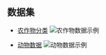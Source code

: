 ## 数据集
- [农作物分类](https://extremevision-js-public-dataset.oss-cn-hangzhou.aliyuncs.com/agriculturecropimages/v1/31516cc5be3b2aedef769b97021f5dfb/Agriculturecropimages.zip?Expires=1684477779&OSSAccessKeyId=LTAI5tPbLbRpmg98pVwLFTi2&Signature=qMAfqID410YvV2qRFf%2FAFITlkrw%3D)
![农作物数据示例](https://www.gongshengyun.cn/yunying/data/attachment/portal/202304/27/013032aqlllrrm8zh8p0mh.jpg)
  

- [动物数据](https://extremevision-js-public-dataset.oss-cn-hangzhou.aliyuncs.com/animalimagedataset/v1/0a82cfd29e099687f838ed9bd15a3f7e/animal%20image%20dataset.zip?Expires=1684487113&OSSAccessKeyId=LTAI5tPbLbRpmg98pVwLFTi2&Signature=srM70FoMyoELcRCPP8bqUDBnwKc%3D)
![动物数据示例](https://minio.cvmart.net/cvmart-dataset-cover/e1498484616b41c9b77600445c5c6812.jpg)
